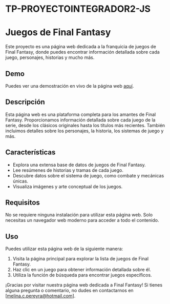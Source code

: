 # TP-PROYECTOINTEGRADOR2-JS

# Juegos de Final Fantasy

Este proyecto es una página web dedicada a la franquicia de juegos de Final Fantasy, donde puedes encontrar información detallada sobre cada juego, personajes, historias y mucho más.

## Demo

Puedes ver una demostración en vivo de la página web [aquí](https://melinapereyra.github.io/TP-PROYECTOINTEGRADOR2-JS/).

## Descripción

Esta página web es una plataforma completa para los amantes de Final Fantasy. Proporcionamos información detallada sobre cada juego de la serie, desde los clásicos originales hasta los títulos más recientes. También incluimos detalles sobre los personajes, la historia, los sistemas de juego y más.

## Características

- Explora una extensa base de datos de juegos de Final Fantasy.
- Lee resúmenes de historias y tramas de cada juego.
- Descubre datos sobre el sistema de juego, como combate y mecánicas únicas.
- Visualiza imágenes y arte conceptual de los juegos.

## Requisitos

No se requiere ninguna instalación para utilizar esta página web. Solo necesitas un navegador web moderno para acceder a todo el contenido.

## Uso

Puedes utilizar esta página web de la siguiente manera:

1. Visita la página principal para explorar la lista de juegos de Final Fantasy.
2. Haz clic en un juego para obtener información detallada sobre él.
3. Utiliza la función de búsqueda para encontrar juegos específicos.


¡Gracias por visitar nuestra página web dedicada a Final Fantasy! Si tienes alguna pregunta o comentario, no dudes en contactarnos en [melina.c.pereyra@hotmail.com].
